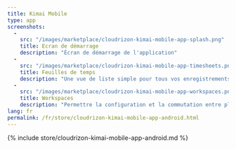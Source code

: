 ```yaml
---
title: Kimai Mobile
type: app 
screenshots:
  -
    src: "/images/marketplace/cloudrizon-kimai-mobile-app-splash.png"
    title: Ecran de démarrage
    description: "Écran de démarrage de l'application"
  -
    src: "/images/marketplace/cloudrizon-kimai-mobile-app-timesheets.png"
    title: Feuilles de temps
    description: "Une vue de liste simple pour tous vos enregistrements de feuilles de temps"
  -
    src: "/images/marketplace/cloudrizon-kimai-mobile-app-workspaces.png"
    title: Workspaces
    description: "Permettre la configuration et la commutation entre plusieurs instances Kimai"
lang: fr
permalink: /fr/store/cloudrizon-kimai-mobile-app-android.html
---
```


{% include store/cloudrizon-kimai-mobile-app-android.md %}
